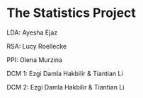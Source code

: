 # The Statistics Project

LDA: Ayesha Ejaz  

RSA: Lucy Roellecke  

PPI: Olena Murzina  

DCM 1: Ezgi Damla Hakbilir  & Tiantian Li

DCM 2: Ezgi Damla Hakbilir  & Tiantian Li

